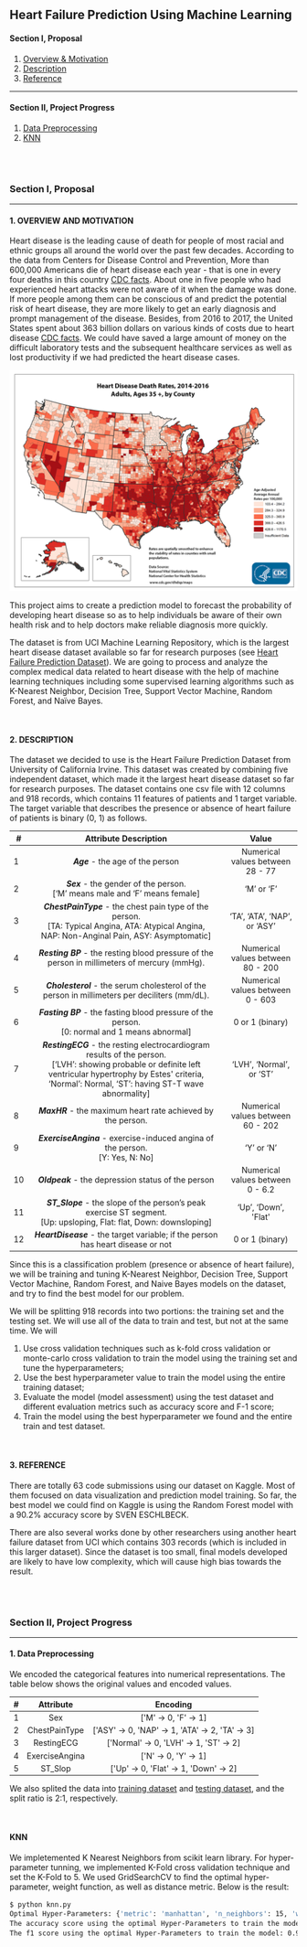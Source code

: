 ## Heart Failure Prediction Using Machine Learning

#### Section I, Proposal

1. [Overview & Motivation](#overview)
2. [Description](#description)
3. [Reference](#ref)

____

#### Section II, Project Progress

1. [Data Preprocessing](#preprocess)
2. [KNN](#knn)

<br>

<br>

### Section I, Proposal 

___

#### 1. OVERVIEW AND MOTIVATION <a name='overview'></a>

Heart disease is the leading cause of death for people of most racial and ethnic groups all around the world over the past few decades. According to the data from Centers for Disease Control and Prevention, More than 600,000 Americans die of heart disease each year - that is one in every four deaths in this country [CDC facts](https://www.cdc.gov/heartdisease/facts.htm). About one in five people who had experienced heart attacks were not aware of it when the damage was done. If more people among them can be conscious of and predict the potential risk of heart disease, they are more likely to get an early diagnosis and prompt management of the disease. Besides, from 2016 to 2017, the United States spent about 363 billion dollars on various kinds of costs due to heart disease [CDC facts](https://www.cdc.gov/heartdisease/facts.htm). We could have saved a large amount of money on the difficult laboratory tests and the subsequent healthcare services as well as lost productivity if we had predicted the heart disease cases.

![Heart Disease Death Rates](./images/heart_disease_death_rate.png)



This project aims to create a prediction model to forecast the probability of developing heart disease so as to help individuals be aware of their own health risk and to help doctors make reliable diagnosis more quickly.

The dataset is from UCI Machine Learning Repository, which is the largest heart disease dataset available so far for research purposes (see [Heart Failure Prediction Dataset](https://www.kaggle.com/fedesoriano/heart-failure-prediction)). We are going to process and analyze the complex medical data related to heart disease with the help of machine learning techniques including some supervised learning algorithms such as K-Nearest Neighbor, Decision Tree, Support Vector Machine, Random Forest, and Naïve Bayes.

<br>

#### 2. DESCRIPTION <a name='description'></a>

The dataset we decided to use is the Heart Failure Prediction Dataset from University of California Irvine. This dataset was created by combining five independent dataset, which made it the largest heart disease dataset so far for research purposes. The dataset contains one csv file with 12 columns and 918 records, which contains 11 features of patients and 1 target variable. The target variable that describes the presence or absence of heart failure of patients is binary (0, 1) as follows.

| #    |                    Attribute Description                     |               Value               |
| ---- | :----------------------------------------------------------: | :-------------------------------: |
| 1    |              __*Age*__ - the age of the person               | Numerical values between 28 - 77  |
| 2    | _**Sex**_ - the gender of the person.<br/> [‘M’ means male and ‘F’ means female] |            ‘M’ or ‘F’             |
| 3    | _**ChestPainType**_ - the chest pain type of the person. <br/>[TA: Typical Angina, ATA: Atypical Angina, <br/>NAP: Non-Anginal Pain, ASY: Asymptomatic] |   ‘TA’, ‘ATA’, ‘NAP’, or ‘ASY’    |
| 4    | _**Resting BP**_ - the resting blood pressure of the person in millimeters of mercury (mmHg). | Numerical values between 80 - 200 |
| 5    | _**Cholesterol**_ - the serum cholesterol of the person in millimeters per deciliters (mm/dL). | Numerical values between 0 - 603  |
| 6    | _**Fasting BP**_ - the fasting blood pressure of the person. <br>[0: normal and 1 means abnormal] |          0 or 1 (binary)          |
| 7    | _**RestingECG**_ - the resting electrocardiogram results of the person. <br>[‘LVH’: showing probable or definite left ventricular hypertrophy by Estes' criteria, ‘Normal’: Normal, ‘ST’: having ST-T wave abnormality] |     ‘LVH’, ‘Normal’, or ‘ST’      |
| 8    | _**MaxHR**_ - the maximum heart rate achieved by the person. | Numerical values between 60 - 202 |
| 9    | _**ExerciseAngina**_ - exercise-induced angina of the person. <br>[Y: Yes, N: No] |            ‘Y’ or ‘N’             |
| 10   |     _**Oldpeak**_ - the depression status of the person      | Numerical values between 0 - 6.2  |
| 11   | _**ST_Slope**_ - the slope of the person’s peak exercise ST segment. <br>[Up: upsloping, Flat: flat, Down: downsloping] |       ‘Up’, ‘Down’, 'Flat'        |
| 12   | _**HeartDisease**_ - the target variable; if the person has heart disease or not |          0 or 1 (binary)          |

Since this is a classification problem (presence or absence of heart failure), we will be training and tuning K-Nearest Neighbor, Decision Tree, Support Vector Machine, Random Forest, and Naive Bayes models on the dataset, and try to find the best model for our problem.

We will be splitting 918 records into two portions: the training set and the testing set. We will use all of the data to train and test, but not at the same time. We will

1. Use cross validation techniques such as k-fold cross validation or monte-carlo cross validation to train the model using the training set and tune the hyperparameters;
2. Use the best hyperparameter value to train the model using the entire training dataset;
3. Evaluate the model (model assessment) using the test dataset and different evaluation metrics such as accuracy score and F-1 score;
4. Train the model using the best hyperparameter we found and the entire train and test dataset.

<br>

#### 3. REFERENCE <a name='ref'></a>

There are totally 63 code submissions using our dataset on Kaggle. Most of them focused on data visualization and prediction model training. So far, the best model we could find on Kaggle is using the Random Forest model with a 90.2% accuracy score by SVEN ESCHLBECK.

There are also several works done by other researchers using another heart failure dataset from UCI which contains 303 records (which is included in this larger dataset). Since the dataset is too small, final models developed are likely to have low complexity, which will cause high bias towards the result.

<br>

<br>

### Section II, Project Progress

___

#### 1. Data Preprocessing <a name='preprocess'></a>

We encoded the categorical features into numerical representations. The table below shows the original values and encoded values. 

|  #   |   Attribute    |                    Encoding                     |
| :--: | :------------: | :---------------------------------------------: |
|  1   |      Sex       |              ['M' -> 0, 'F' -> 1]               |
|  2   | ChestPainType  | ['ASY' -> 0, 'NAP' -> 1, 'ATA' -> 2, 'TA' -> 3] |
|  3   |   RestingECG   |     ['Normal' -> 0, 'LVH' -> 1, 'ST' -> 2]      |
|  4   | ExerciseAngina |              ['N' -> 0, 'Y' -> 1]               |
|  5   |    ST_Slop     |      ['Up' -> 0, 'Flat' -> 1, 'Down' -> 2]      |

We also splited the data into [training dataset](./data/Train.csv) and [testing dataset](./data/Test.csv), and the split ratio is 2:1, respectively. 

<br>

#### KNN <a name='knn'></a>

We impletemented K Nearest Neighbors from scikit learn library. For hyper-parameter tunning, we implemented K-Fold cross validation technique and set the K-Fold to 5. We used GridSearchCV to find the optimal hyper-parameter, weight function, as well as distance metric. Below is the result:

```bash
$ python knn.py
Optimal Hyper-Parameters: {'metric': 'manhattan', 'n_neighbors': 15, 'weights': 'uniform'}
The accuracy score using the optimal Hyper-Parameters to train the model: 0.8910891089108911
The f1 score using the optimal Hyper-Parameters to train the model: 0.907563025210084
```
